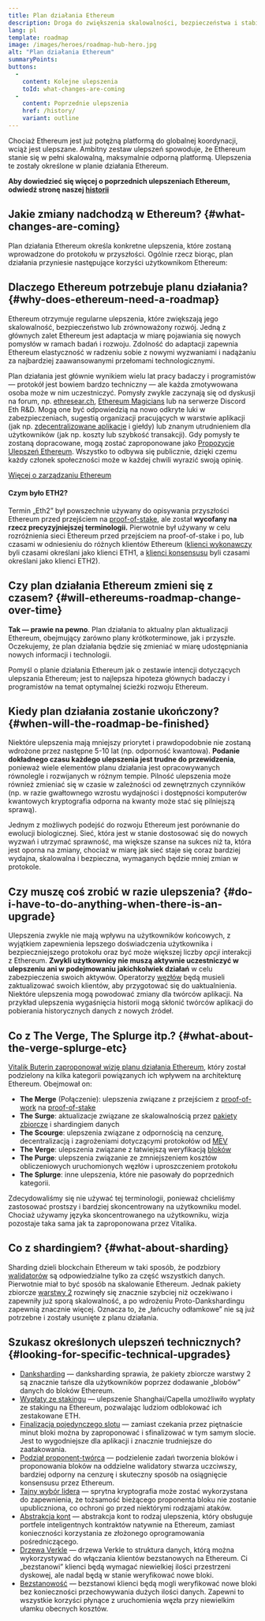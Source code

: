 ```yaml
---
title: Plan działania Ethereum
description: Droga do zwiększenia skalowalności, bezpieczeństwa i stabilności Ethereum.
lang: pl
template: roadmap
image: /images/heroes/roadmap-hub-hero.jpg
alt: "Plan działania Ethereum"
summaryPoints:
buttons:
  - 
    content: Kolejne ulepszenia
    toId: what-changes-are-coming
  - 
    content: Poprzednie ulepszenia
    href: /history/
    variant: outline
---
```


Chociaż Ethereum jest już potężną platformą do globalnej koordynacji, wciąż jest ulepszane. Ambitny zestaw ulepszeń spowoduje, że Ethereum stanie się w pełni skalowalną, maksymalnie odporną platformą. Ulepszenia te zostały określone w planie działania Ethereum.

**Aby dowiedzieć się więcej o poprzednich ulepszeniach Ethereum, odwiedź stronę naszej [historii](/history/)**

## Jakie zmiany nadchodzą w Ethereum? {#what-changes-are-coming}

Plan działania Ethereum określa konkretne ulepszenia, które zostaną wprowadzone do protokołu w przyszłości. Ogólnie rzecz biorąc, plan działania przyniesie następujące korzyści użytkownikom Ethereum:

<CardGrid>
  <RoadmapActionCard
    href="/roadmap/scaling"
    title="Tańsze transakcje"
    image="scaling"
    description="Rollups are too expensive and rely on centralized components, causing users to place too much trust in their operators. The roadmap includes fixes for both of these problems."
    buttonText="More on reducing fees"
  />
  <RoadmapActionCard
    href="/roadmap/security"
    title="Dodatkowe zabezpieczenia"
    image="security"
    description="Ethereum is already very secure but it can be made even stronger, ready to withstand all kinds of attack far into the future."
    buttonText="More on security"
  />
  <RoadmapActionCard
    href="/roadmap/user-experience"
    title="Lepsze doświadczenie użytkownika"
    image="userExperience"
    description="More support for smart contract wallets and light-weight nodes will make using Ethereum simpler and safer."
    buttonText="More on user experience"
  />
  <RoadmapActionCard
    href="/roadmap/future-proofing"
    title="Zabezpieczenie na przyszłość"
    image="futureProofing"
    description="Ethereum researchers and developers are solving tomorrow's problems today, readying the network for future generations."
    buttonText="More on future proofing"
  />
</CardGrid>

## Dlaczego Ethereum potrzebuje planu działania? {#why-does-ethereum-need-a-roadmap}

Ethereum otrzymuje regularne ulepszenia, które zwiększają jego skalowalność, bezpieczeństwo lub zrównoważony rozwój. Jedną z głównych zalet Ethereum jest adaptacja w miarę pojawiania się nowych pomysłów w ramach badań i rozwoju. Zdolność do adaptacji zapewnia Ethereum elastyczność w radzeniu sobie z nowymi wyzwaniami i nadążaniu za najbardziej zaawansowanymi przełomami technologicznymi.

<RoadmapImageContent title="Jak zdefiniowany jest plan działania">

Plan działania jest głównie wynikiem wielu lat pracy badaczy i programistów — protokół jest bowiem bardzo techniczny — ale każda zmotywowana osoba może w nim uczestniczyć. Pomysły zwykle zaczynają się od dyskusji na forum, np. [ethresear.ch](https://ethresear.ch/), [Ethereum Magicians](https://ethereum-magicians.org/) lub na serwerze Discord Eth R&D. Mogą one być odpowiedzią na nowo odkryte luki w zabezpieczeniach, sugestią organizacji pracujących w warstwie aplikacji (jak np. [zdecentralizowane aplikacje](/glossary/#dapp) i giełdy) lub znanym utrudnieniem dla użytkowników (jak np. koszty lub szybkość transakcji). Gdy pomysły te zostaną dopracowane, mogą zostać zaproponowane jako [Propozycje Ulepszeń Ethereum](https://eips.ethereum.org/). Wszystko to odbywa się publicznie, dzięki czemu każdy członek społeczności może w każdej chwili wyrazić swoją opinię.

[Więcej o zarządzaniu Ethereum](/governance/)

</RoadmapImageContent>

<InfoBanner mb={8}>
  <h4 style={{ marginTop: 0 }}>Czym było ETH2?</h4>

  <p>Termin „Eth2” był powszechnie używany do opisywania przyszłości Ethereum przed przejściem na <a href="/glossary/#pos">proof-of-stake</a>, ale został <strong>wycofany na rzecz precyzyjniejszej terminologii.</strong> Pierwotnie był używany w celu rozróżnienia sieci Ethereum przed przejściem na proof-of-stake i po, lub czasami w odniesieniu do różnych klientów Ethereum (<a href="/glossary/#execution-client">klienci wykonawczy</a> byli czasami określani jako klienci ETH1, a <a href="/glossary/#consensus-client">klienci konsensusu</a> byli czasami określani jako klienci ETH2).</p>

</InfoBanner>

## Czy plan działania Ethereum zmieni się z czasem? {#will-ethereums-roadmap-change-over-time}

**Tak — prawie na pewno**. Plan działania to aktualny plan aktualizacji Ethereum, obejmujący zarówno plany krótkoterminowe, jak i przyszłe. Oczekujemy, że plan działania będzie się zmieniać w miarę udostępniania nowych informacji i technologii.

Pomyśl o planie działania Ethereum jak o zestawie intencji dotyczących ulepszania Ethereum; jest to najlepsza hipoteza głównych badaczy i programistów na temat optymalnej ścieżki rozwoju Ethereum.

## Kiedy plan działania zostanie ukończony? {#when-will-the-roadmap-be-finished}

Niektóre ulepszenia mają mniejszy priorytet i prawdopodobnie nie zostaną wdrożone przez następne 5-10 lat (np. odporność kwantowa). **Podanie dokładnego czasu każdego ulepszenia jest trudne do przewidzenia**, ponieważ wiele elementów planu działania jest opracowywanych równolegle i rozwijanych w różnym tempie. Pilność ulepszenia może również zmieniać się w czasie w zależności od zewnętrznych czynników (np. w razie gwałtownego wzrostu wydajności i dostępności komputerów kwantowych kryptografia odporna na kwanty może stać się pilniejszą sprawą).

Jednym z możliwych podejść do rozwoju Ethereum jest porównanie do ewolucji biologicznej. Sieć, która jest w stanie dostosować się do nowych wyzwań i utrzymać sprawność, ma większe szanse na sukces niż ta, która jest oporna na zmiany, chociaż w miarę jak sieć staje się coraz bardziej wydajna, skalowalna i bezpieczna, wymaganych będzie mniej zmian w protokole.

## Czy muszę coś zrobić w razie ulepszenia? {#do-i-have-to-do-anything-when-there-is-an-upgrade}

Ulepszenia zwykle nie mają wpływu na użytkowników końcowych, z wyjątkiem zapewnienia lepszego doświadczenia użytkownika i bezpieczniejszego protokołu oraz być może większej liczby <i>opcji</i> interakcji z Ethereum. **Zwykli użytkownicy nie muszą aktywnie uczestniczyć w ulepszeniu ani w podejmowaniu jakichkolwiek działań** w celu zabezpieczenia swoich aktywów. Operatorzy [węzłów](/glossary/#node) będą musieli zaktualizować swoich klientów, aby przygotować się do uaktualnienia. Niektóre ulepszenia mogą powodować zmiany dla twórców aplikacji. Na przykład ulepszenia wygaśnięcia historii mogą skłonić twórców aplikacji do pobierania historycznych danych z nowych źródeł.

## Co z The Verge, The Splurge itp.? {#what-about-the-verge-splurge-etc}

[Vitalik Buterin zaproponował wizję planu działania Ethereum](https://x.com/VitalikButerin/status/1741190491578810445), który został podzielony na kilka kategorii powiązanych ich wpływem na architekturę Ethereum. Obejmował on:

- **The Merge** (Połączenie): ulepszenia związane z przejściem z [proof-of-work](/glossary/#pow) na [proof-of-stake](/glossary/#pos)
- **The Surge**: aktualizacje związane ze skalowalnością przez [pakiety zbiorcze](/glossary/#rollups) i shardingiem danych
- **The Scourge**: ulepszenia związane z odpornością na cenzurę, decentralizacją i zagrożeniami dotyczącymi protokołów od [MEV](/glossary/#mev)
- **The Verge**: ulepszenia związane z łatwiejszą weryfikacją [bloków](/glossary/#block)
- **The Purge**: ulepszenia związanie ze zmniejszeniem kosztów obliczeniowych uruchomionych węzłów i uproszczeniem protokołu
- **The Splurge**: inne ulepszenia, które nie pasowały do poprzednich kategorii.

Zdecydowaliśmy się nie używać tej terminologii, ponieważ chcieliśmy zastosować prostszy i bardziej skoncentrowany na użytkowniku model. Chociaż używamy języka skoncentrowanego na użytkowniku, wizja pozostaje taka sama jak ta zaproponowana przez Vitalika.

## Co z shardingiem? {#what-about-sharding}

Sharding dzieli blockchain Ethereum w taki sposób, że podzbiory[ walidatorów](/glossary/#validator) są odpowiedzialne tylko za część wszystkich danych. Pierwotnie miał to być sposób na skalowanie Ethereum. Jednak pakiety zbiorcze [warstwy 2](/glossary/#layer-2) rozwinęły się znacznie szybciej niż oczekiwano i zapewniły już sporą skalowalność, a po wdrożeniu Proto-Dankshardingu zapewnią znacznie więcej. Oznacza to, że „łańcuchy odłamkowe” nie są już potrzebne i zostały usunięte z planu działania.

## Szukasz określonych ulepszeń technicznych? {#looking-for-specific-technical-upgrades}

- [Danksharding](/roadmap/danksharding) — danksharding sprawia, że pakiety zbiorcze warstwy 2 są znacznie tańsze dla użytkowników poprzez dodawanie „blobów” danych do bloków Ethereum.
- [Wypłaty ze stakingu](/staking/withdrawals) — ulepszenie Shanghai/Capella umożliwiło wypłaty ze stakingu na Ethereum, pozwalając ludziom odblokować ich zestakowane ETH.
- [Finalizacja pojedynczego slotu](/roadmap/single-slot-finality) — zamiast czekania przez piętnaście minut bloki można by zaproponować i sfinalizować w tym samym slocie. Jest to wygodniejsze dla aplikacji i znacznie trudniejsze do zaatakowania.
- [Podział proponent-twórca](/roadmap/pbs) — podzielenie zadań tworzenia bloków i proponowania bloków na oddzielne walidatory stwarza uczciwszy, bardziej odporny na cenzurę i skuteczny sposób na osiągnięcie konsensusu przez Ethereum.
- [Tajny wybór lidera](/roadmap/secret-leader-election) — sprytna kryptografia może zostać wykorzystana do zapewnienia, że tożsamość bieżącego proponenta bloku nie zostanie upubliczniona, co ochroni go przed niektórymi rodzajami ataków.
- [Abstrakcja kont](/roadmap/account-abstraction) — abstrakcja kont to rodzaj ulepszenia, który obsługuje portfele inteligentnych kontraktów natywnie na Ethereum, zamiast konieczności korzystania ze złożonego oprogramowania pośredniczącego.
- [Drzewa Verkle](/roadmap/verkle-trees) — drzewa Verkle to struktura danych, którą można wykorzystywać do włączania klientów bezstanowych na Ethereum. Ci „bezstanowi” klienci będą wymagać niewielkiej ilości przestrzeni dyskowej, ale nadal będą w stanie weryfikować nowe bloki.
- [Bezstanowość](/roadmap/statelessness) — bezstanowi klienci będą mogli weryfikować nowe bloki bez konieczności przechowywania dużych ilości danych. Zapewni to wszystkie korzyści płynące z uruchomienia węzła przy niewielkim ułamku obecnych kosztów.
